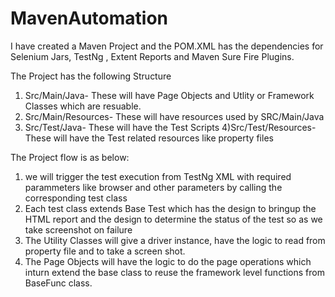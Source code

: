 # MavenAutomation

I have created a Maven Project and the POM.XML has the dependencies for Selenium Jars, TestNg , Extent Reports and Maven Sure Fire Plugins.

The Project has the following Structure

1) Src/Main/Java- These will have Page Objects and Utlity or Framework Classes which are resuable.
2) Src/Main/Resources- These will have resources used by SRC/Main/Java
3) Src/Test/Java- These will have the Test Scripts
4)Src/Test/Resources- These will have the Test related resources like property files

The Project flow is as below:

  1) we will trigger the test execution from TestNg XML with required parammeters like browser and other parameters by calling the corresponding test class
  2) Each test class extends Base Test which has the design to bringup the  HTML report and the design to determine the status of the test so as we take screenshot on failure
  3) The Utility Classes will give a driver instance, have the logic to read from property file and to take a screen shot.
  4) The Page Objects will have the logic to do the page operations which inturn extend the base class to reuse the framework level functions from BaseFunc class.
